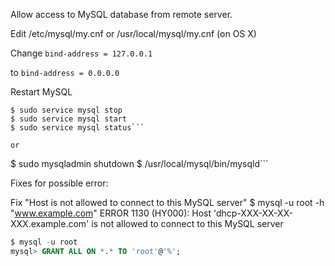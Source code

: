 Allow access to MySQL database from remote server.

Edit /etc/mysql/my.cnf or /usr/local/mysql/my.cnf (on OS X)

Change
```bind-address = 127.0.0.1```

to
```bind-address = 0.0.0.0```

Restart MySQL

```
$ sudo service mysql stop
$ sudo service mysql start
$ sudo service mysql status```

or

```
$ sudo mysqladmin shutdown
$ /usr/local/mysql/bin/mysqld```

Fixes for possible error:

Fix "Host is not allowed to connect to this MySQL server"
$ mysql -u root -h "www.example.com"
ERROR 1130 (HY000): Host 'dhcp-XXX-XX-XX-XXX.example.com' is not allowed to connect to this MySQL server

```sql
$ mysql -u root
mysql> GRANT ALL ON *.* TO 'root'@'%';
```